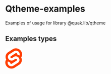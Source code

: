 # Qtheme-examples
Examples of usage for library @quak.lib/qtheme

## Examples types

![SvelteLogo](svelte/src/assets/svelte.svg)
